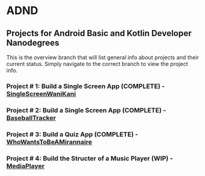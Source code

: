 # ADND
## Projects for Android Basic and Kotlin Developer Nanodegrees
This is the overview branch that will list general info about projects and their current status.  Simply navigate to the correct branch to view the project info.


### Project # 1: Build a Single Screen App (COMPLETE) - [SingleScreenWaniKani](https://github.com/gferiancek/ADND/tree/SingleScreenWaniKani_Master)

### Project # 2: Build a Single Screen App (COMPLETE) - [BaseballTracker](https://github.com/gferiancek/ADND/tree/BaseballTracker_Master)

### Project # 3: Build a Quiz App (COMPLETE) - [WhoWantsToBeAMirannaire](https://github.com/gferiancek/ADND/tree/WhoWantsToBeAMirannaire_Master)

### Project # 4: Build the Structer of a Music Player (WIP) - [MediaPlayer](https://github.com/gferiancek/ADND/tree/MusicPlayer_Master)
